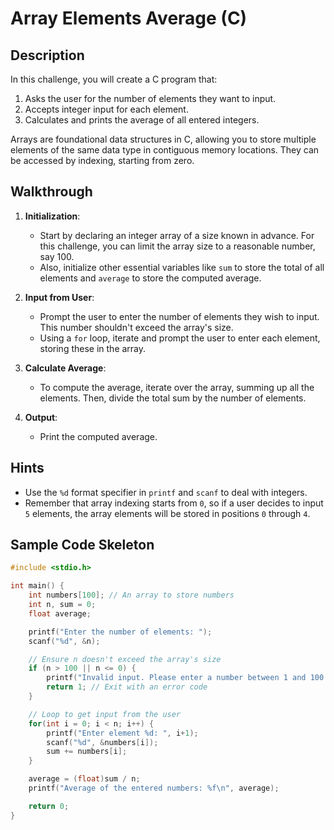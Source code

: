 # Array Elements Average (C)

## Description

In this challenge, you will create a C program that:

1. Asks the user for the number of elements they want to input.
2. Accepts integer input for each element.
3. Calculates and prints the average of all entered integers.

Arrays are foundational data structures in C, allowing you to store multiple elements of the same data type in contiguous memory locations. They can be accessed by indexing, starting from zero.

## Walkthrough

1. **Initialization**:

   - Start by declaring an integer array of a size known in advance. For this challenge, you can limit the array size to a reasonable number, say 100.
   - Also, initialize other essential variables like `sum` to store the total of all elements and `average` to store the computed average.

2. **Input from User**:

   - Prompt the user to enter the number of elements they wish to input. This number shouldn't exceed the array's size.
   - Using a `for` loop, iterate and prompt the user to enter each element, storing these in the array.

3. **Calculate Average**:

   - To compute the average, iterate over the array, summing up all the elements. Then, divide the total sum by the number of elements.

4. **Output**:
   - Print the computed average.

## Hints

- Use the `%d` format specifier in `printf` and `scanf` to deal with integers.
- Remember that array indexing starts from `0`, so if a user decides to input `5` elements, the array elements will be stored in positions `0` through `4`.

## Sample Code Skeleton

```c
#include <stdio.h>

int main() {
    int numbers[100]; // An array to store numbers
    int n, sum = 0;
    float average;

    printf("Enter the number of elements: ");
    scanf("%d", &n);

    // Ensure n doesn't exceed the array's size
    if (n > 100 || n <= 0) {
        printf("Invalid input. Please enter a number between 1 and 100.");
        return 1; // Exit with an error code
    }

    // Loop to get input from the user
    for(int i = 0; i < n; i++) {
        printf("Enter element %d: ", i+1);
        scanf("%d", &numbers[i]);
        sum += numbers[i];
    }

    average = (float)sum / n;
    printf("Average of the entered numbers: %f\n", average);

    return 0;
}
```

